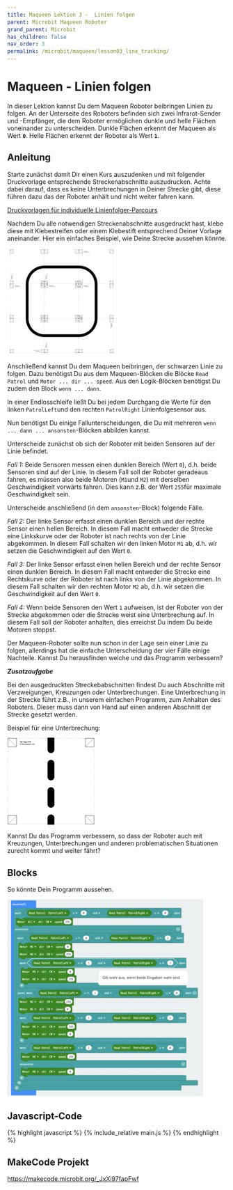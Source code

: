 ```yaml
---
title: Maqueen Lektion 3 -  Linien folgen 
parent: Microbit Maqueen Roboter
grand_parent: Microbit
has_children: false
nav_order: 3
permalink: /microbit/maqueen/lesson03_line_tracking/
---
```


# Maqueen - Linien folgen

In dieser Lektion kannst Du dem Maqueen Roboter beibringen Linien zu folgen. An der Unterseite des Roboters befinden sich zwei Infrarot-Sender und -Empfänger, die dem Roboter ermöglichen dunkle und helle Flächen voneinander zu unterscheiden. Dunkle Flächen erkennt der Maqueen als Wert __`0`__. Helle Flächen erkennt der Roboter als Wert __`1`__. 

## Anleitung

Starte zunächst damit Dir einen Kurs auszudenken und mit folgender Druckvorlage entsprechende Streckenabschnitte auszudrucken. Achte dabei darauf, dass es keine Unterbrechungen in Deiner Strecke gibt, diese führen dazu das der Roboter anhält und nicht weiter fahren kann.

[Druckvorlagen für individuelle Linienfolger-Parcours](http://robotsquare.com/wp-content/uploads/2012/11/linefollowtiles.pdf)

Nachdem Du alle notwendigen Streckenabschnitte ausgedruckt hast, klebe diese mit Klebestreifen oder einem Klebestift entsprechend Deiner Vorlage aneinander. Hier ein einfaches Beispiel, wie Deine Strecke aussehen könnte.

<img src="./track.png" width="250px"/>

Anschließend kannst Du dem Maqueen beibringen, der schwarzen Linie zu folgen.
Dazu benötigst Du aus dem Maqueen-Blöcken die Blöcke `Read Patrol` und `Motor ... dir ... speed`. Aus den Logik-Blöcken benötigst Du zudem den Block `wenn ... dann`.

In einer Endlosschleife ließt Du bei jedem Durchgang die Werte für den linken `PatrolLeft`und den rechten `PatrolRight` Linienfolgesensor aus.

Nun benötigst Du einige Fallunterscheidungen, die Du mit mehreren `wenn ... dann ... ansonsten`-Blöcken abbilden kannst.

Unterscheide zunächst ob sich der Roboter mit beiden Sensoren auf der Linie befindet.

 _Fall 1:_ Beide Sensoren messen einen dunklen Bereich (Wert `0`), d.h. beide Sensoren sind auf der Linie. In diesem Fall soll der Roboter geradeaus fahren, es müssen also beide Motoren (`M1`und `M2`) mit derselben Geschwindigkeit vorwärts fahren. Dies kann z.B. der Wert `255`für maximale Geschwindigkeit sein.

Unterscheide anschließend (in dem `ansonsten`-Block) folgende Fälle.

_Fall 2:_ Der linke Sensor erfasst einen dunklen Bereich und der rechte Sensor einen hellen Bereich. In diesem Fall macht entweder die Strecke eine Linkskurve oder der Roboter ist nach rechts von der Linie abgekommen. In diesem Fall schalten wir den linken Motor `M1` ab, d.h. wir setzen die Geschwindigkeit auf den Wert `0`. 

_Fall 3:_ Der linke Sensor erfasst einen hellen Bereich und der rechte Sensor einen dunklen Bereich. In diesem Fall macht entweder die Strecke eine Rechtskurve oder der Roboter ist nach links von der Linie abgekommen. In diesem Fall schalten wir den rechten Motor `M2` ab, d.h. wir setzen die Geschwindigkeit auf den Wert `0`. 

_Fall 4:_ Wenn beide Sensoren den Wert `1` aufweisen, ist der Roboter von der Strecke abgekommen oder die Strecke weist eine Unterbrechung auf. In diesem Fall soll der Roboter anhalten, dies erreichst Du indem Du beide Motoren stoppst. 

Der Maqueen-Roboter sollte nun schon in der Lage sein einer Linie zu folgen, allerdings hat die einfache Unterscheidung der vier Fälle einige Nachteile. Kannst Du herausfinden welche und das Programm verbessern?

___Zusatzaufgabe___

Bei den ausgedruckten Streckebabschnitten findest Du auch Abschnitte mit Verzweigungen, Kreuzungen oder Unterbrechungen. Eine Unterbrechung in der Strecke führt z.B., in unserem einfachen Programm, zum Anhalten des Roboters. Dieser muss dann von Hand auf einen anderen Abschnitt der Strecke gesetzt werden. 

Beispiel für eine Unterbrechung: 

<img src="./track_disruption.png" width="200px"/>


Kannst Du das Programm verbessern, so dass der Roboter auch mit Kreuzungen, Unterbrechungen und anderen problematischen Situationen zurecht kommt und weiter fährt?

## Blocks

So könnte Dein Programm aussehen.

<img src="./screenshot.png" width="450px"/>

<!--    
## Ergebnis (Simulation)

<div style="position:relative;height:0;padding-bottom:81.97%;overflow:hidden;"><iframe style="position:absolute;top:0;left:0;width:100%;height:100%;" src="https://makecode.microbit.org/---run?id=_JxXi97fapFwf" allowfullscreen="allowfullscreen" sandbox="allow-popups allow-forms allow-scripts allow-same-origin" frameborder="0"></iframe></div>
-->

## Javascript-Code

{% highlight javascript %}
    {% include_relative main.js %}
{% endhighlight %}

## MakeCode Projekt

https://makecode.microbit.org/_JxXi97fapFwf
